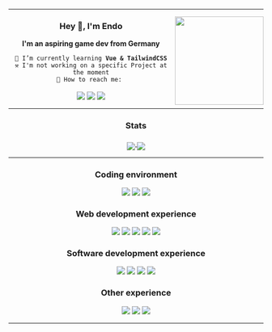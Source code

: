 <hr>

<img align="right" src="https://i.imgur.com/xBjNsr9.png" width=175>

<div align="center">
    <h3>Hey 👋, I'm Endo</h3>
    <p><b>I'm an aspiring game dev from Germany</b></p>
    <!-- TODO: Remove list element dots -->
    <code>🏫 I’m currently learning <b>Vue & TailwindCSS</b></code><br>
    <code>⚒️ I'm not working on a specific Project at the moment</code><br>
    <code>📨 How to reach me: </code><br><br>
    <a href="https://twitter.com/Das3ndo"><img src="https://img.shields.io/badge/Twitter-000000?style=for-the-badge&logo=Twitter&logoColor=white"></a>
    <a href="https://github.com/DasEndo/DasEndo/blob/main/discord.txt"><img src="https://img.shields.io/badge/Discord-7289DA?style=for-the-badge&logo=discord&logoColor=white"></a>
    <a href="https://www.instagram.com/das3ndo/"><img src="https://img.shields.io/badge/Instagram-E4405F?style=for-the-badge&logo=instagram&logoColor=white"></a>
</div>

<hr>

<h3 align="center">Stats</h3>
<div align="center">
    <a href="https://github.com/anuraghazra/github-readme-stats">
        <img align="middle" src="https://dasendo-github-readme-stats.vercel.app/api/top-langs?username=dasendo&layout=compact&theme=transparent&hide_border=true&exclude_repo=github-readme-streak-stats,github-readme-stats">
    </a>
    <a href="https://git.io/streak-stats">
        <img align="middle" src="https://dasendo-github-readme-streak-stats.vercel.app/?user=DasEndo&theme=transparent&hide_border=true&date_format=j%20M%5B%20Y%5D">
    </a>
</div>

<hr>

<h3 align="center">Coding environment</h3>
<div align="center">
    <img src="https://img.shields.io/badge/IntelliJ_IDEA-000000.svg?style=for-the-badge&logo=intellij-idea&logoColor=white">
    <img src="https://img.shields.io/badge/Rider-000000?style=for-the-badge&logo=Rider&logoColor=white">
    <img src="https://img.shields.io/badge/VS_Code-0078D4?style=for-the-badge&logo=visual%20studio%20code&logoColor=white">
</div>

<h3 align="center">Web development experience</h3>
<div align="center">
    <img src="https://img.shields.io/badge/HTML5-E34F26?style=for-the-badge&logo=html5&logoColor=white">
    <img src="https://img.shields.io/badge/CSS3-1572B6?style=for-the-badge&logo=css3&logoColor=white">
    <img src="https://img.shields.io/badge/JavaScript-323330?style=for-the-badge&logo=javascript&logoColor=F7DF1E">
    <img src="https://img.shields.io/badge/Vue.js-35495E?style=for-the-badge&logo=vue.js&logoColor=4FC08D">
    <img src="https://img.shields.io/badge/PHP-777BB4?style=for-the-badge&logo=php&logoColor=white">
</div>

<h3 align="center">Software development experience</h3>
<div align="center">
    <img src="https://img.shields.io/badge/C%23-239120?style=for-the-badge&logo=c-sharp&logoColor=white">
    <img src="https://img.shields.io/badge/C%2B%2B-00599C?style=for-the-badge&logo=c%2B%2B&logoColor=whit">
    <img src="https://img.shields.io/badge/Java-ED8B00?style=for-the-badge&logo=openjdk&logoColor=white">
    <img src="https://img.shields.io/badge/Kotlin-0095D5?&style=for-the-badge&logo=kotlin&logoColor=white">
</div>

<h3 align="center">Other experience</h3>
<div align="center">
    <img src="https://img.shields.io/badge/Python-14354C?style=for-the-badge&logo=python&logoColor=white">
    <img src="https://img.shields.io/badge/Arduino-00979D?style=for-the-badge&logo=Arduino&logoColor=white">
    <img src="https://img.shields.io/badge/MariaDB-003545?style=for-the-badge&logo=mariadb&logoColor=white">
</div>

<hr>
